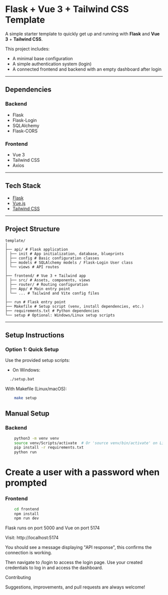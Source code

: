 # Flask + Vue 3 + Tailwind CSS Template

A simple starter template to quickly get up and running with **Flask** and **Vue 3** + **Tailwind CSS**.

This project includes:
- A minimal base configuration
- A simple authentication system (login)
- A connected frontend and backend with an empty dashboard after login

---

## Dependencies

### Backend
- Flask
- Flask-Login
- SQLAlchemy
- Flask-CORS

### Frontend
- Vue 3
- Tailwind CSS
- Axios

---

##  Tech Stack

- [Flask](https://flask.palletsprojects.com/)
- [Vue.js](https://vuejs.org/)
- [Tailwind CSS](https://tailwindcss.com/)

---

##  Project Structure
```
template/
│
├── api/ # Flask application
│ ├── init # App initialization, database, blueprints
│ ├── config # Basic configuration classes
│ ├── models # SQLAlchemy models / Flask-Login User class
│ └── views # API routes
│
├── frontend/ # Vue 3 + Tailwind app
│ ├── src/ # Assets, components, views
│ ├── router/ # Routing configuration
│ ├── App/ # Main entry point
│ └── ... # Tailwind and Vite config files
│
├── run # Flask entry point
├── Makefile # Setup script (venv, install dependencies, etc.)
├── requirements.txt # Python dependencies
└── setup # Optional: Windows/Linux setup scripts
```

---

## Setup Instructions

### Option 1: Quick Setup

Use the provided setup scripts:

- On Windows:  
```bash
  ./setup.bat
```
With Makefile (Linux/macOS):
```bash
    make setup
```

## Manual Setup
### Backend
```bash
    python3 -m venv venv
    source venv/Scripts/activate  # Or 'source venv/bin/activate' on Linux/macOS
    pip install -r requirements.txt
    python run
```
# Create a user with a password when prompted

### Frontend
```bash
    cd frontend
    npm install
    npm run dev
```

Flask runs on port 5000 and Vue on port 5174

Visit: http://localhost:5174

You should see a message displaying "API response", this confirms the connection is working.

Then navigate to /login to access the login page. Use your created credentials to log in and access the dashboard.

Contributing

Suggestions, improvements, and pull requests are always welcome!


